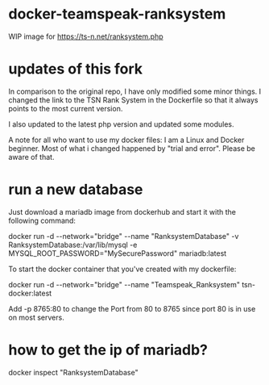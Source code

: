 # docker-teamspeak-ranksystem
WIP image for https://ts-n.net/ranksystem.php

# updates of this fork

In comparison to the original repo, I have only modified some minor things.
I changed the link to the TSN Rank System in the Dockerfile so that it always points to the most current version.

I also updated to the latest php version and updated some modules.

A note for all who want to use my docker files: I am a Linux and Docker beginner. Most of what i changed happened by "trial and error". Please be aware of that.

# run a new database

Just download a mariadb image from dockerhub and start it with the following command:

docker run -d --network="bridge" --name "RanksystemDatabase" -v RanksystemDatabase:/var/lib/mysql -e MYSQL_ROOT_PASSWORD="MySecurePassword" mariadb:latest

To start the docker container that you've created with my dockerfile:

docker run -d --network="bridge" --name "Teamspeak_Ranksystem" tsn-docker:latest

Add -p 8765:80 to change the Port from 80 to 8765 since port 80 is in use on most servers.

# how to get the ip of mariadb?
docker inspect "RanksystemDatabase"
